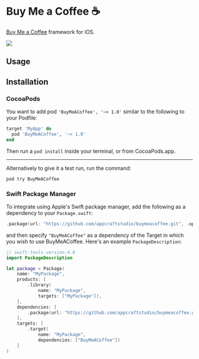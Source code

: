 # Buy Me a Coffee ☕️
[Buy Me a Coffee](https://www.buymeacoffee.com) framework for iOS.

[<img src="https://github.com/appcraftstudio/buymeacoffee/blob/master/bmc-button.png">](https://www.buymeacoffee.com/appcraftstudio)

## Usage



## Installation

### CocoaPods

You want to add pod `'BuyMeACoffee', '~> 1.0'` similar to the following to your Podfile:
```rb
target 'MyApp' do
  pod 'BuyMeACoffee', '~> 1.0'
end
```
Then run a `pod install` inside your terminal, or from CocoaPods.app.

---
Alternatively to give it a test run, run the command:

`pod try BuyMeACoffee`

### Swift Package Manager

To integrate using Apple's Swift package manager, add the following as a dependency to your `Package.swift`:

```swift
.package(url: "https://github.com/appcraftstudio/buymeacoffee.git", .upToNextMajor(from: "1.0.0"))
```

and then specify `"BuyMeACoffee"` as a dependency of the Target in which you wish to use BuyMeACoffee.
Here's an example `PackageDescription`:

```swift
// swift-tools-version:4.0
import PackageDescription

let package = Package(
    name: "MyPackage",
    products: [
        .library(
            name: "MyPackage",
            targets: ["MyPackage"]),
    ],
    dependencies: [
        .package(url: "https://github.com/appcraftstudio/buymeacoffee.git", .upToNextMajor(from: "1.0.0"))
    ],
    targets: [
        .target(
            name: "MyPackage",
            dependencies: ["BuyMeACoffee"])
    ]
)
```

